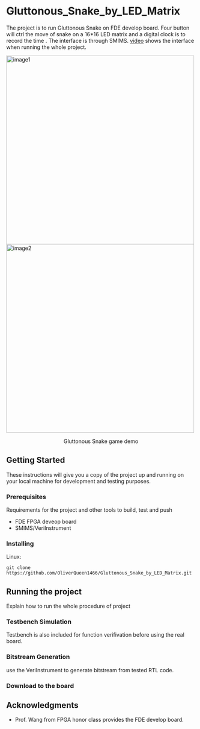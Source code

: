 # Gluttonous_Snake_by_LED_Matrix

The project is to run Gluttonous Snake on FDE develop board. Four button will ctrl the move of snake on a 16*16 LED matrix and a digital clock is to record the time . The interface is through SMIMS. 
[video](https://www.youtube.com/watch?v=pZFWq8M31To&ab_channel=oliverttt) shows the interface when running the whole project.

<div style="display:inline-block">
  <img src="https://github.com/OliverQueen1466/Storage_Image/blob/main/gluttonous/regular.png" alt="image1" width="500" height="500">
  <img src="https://github.com/OliverQueen1466/Storage_Image/blob/main/gluttonous/time.png" alt="image2" width="500" height="500">
</div>

<p align="center">Gluttonous Snake game demo</p>
  



## Getting Started

These instructions will give you a copy of the project up and running on your local machine for development and testing purposes. 

### Prerequisites

Requirements for the project and other tools to build, test and push 
- FDE FPGA deveop board
- SMIMS/VeriInstrument

### Installing

Linux:

    git clone https://github.com/OliverQueen1466/Gluttonous_Snake_by_LED_Matrix.git


## Running the project

Explain how to run the whole procedure of project

### Testbench Simulation

Testbench is also included for function verifivation before using the real board.

### Bitstream Generation

use the VeriInstrument to generate bitstream from tested RTL code.

### Download to the board

## Acknowledgments

  - Prof. Wang from FPGA honor class provides the FDE develop board.
